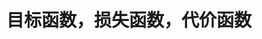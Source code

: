 ---
layout: post
title: 目标函数，损失函数，代价函数
category: Extraction
tags: Paper Reading
description: sentence-level
---